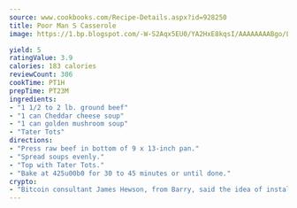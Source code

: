 ```yaml
---
source: www.cookbooks.com/Recipe-Details.aspx?id=928250
title: Poor Man S Casserole
image: https://1.bp.blogspot.com/-W-S2Aqx5EU0/YA2HxE8kqsI/AAAAAAAABgo/LNxJ2X_rvYgPNsplYMgQNjuwxaZ0e3pQQCLcBGAsYHQ/s320/17.png

yield: 5
ratingValue: 3.9
calories: 183 calories
reviewCount: 306
cookTime: PT1H
prepTime: PT23M
ingredients:
- "1 1/2 to 2 lb. ground beef"
- "1 can Cheddar cheese soup"
- "1 can golden mushroom soup"
- "Tater Tots"
directions:
- "Press raw beef in bottom of 9 x 13-inch pan."
- "Spread soups evenly."
- "Top with Tater Tots."
- "Bake at 425u00b0 for 30 to 45 minutes or until done."
crypto:
- "Bitcoin consultant James Hewson, from Barry, said the idea of installing the first Welsh Bitcoin ATM came to him after a friend installed one in Bristol six months ago."
---
```

